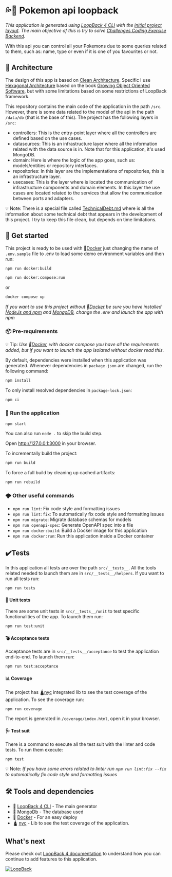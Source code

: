 # 💦🐢 Pokemon api loopback

_This application is generated using [LoopBack 4 CLI](https://loopback.io/doc/en/lb4/Command-line-interface.html) with the
[initial project layout](https://loopback.io/doc/en/lb4/Loopback-application-layout.html).
The main objective of this is try to solve [Challenges Coding Exercise Backend](https://github.com/IBMQuantum/backend-code-challenge)._

With this api you can control all your Pokemons due to some queries related to them, such as: name, type 
or even if it is one of you favourites or not.

## 📐 Architecture 

The design of this app is based on [Clean Architecture](https://blog.cleancoder.com/uncle-bob/2012/08/13/the-clean-architecture.html).
Specific I use [Hexagonal Architecture](https://en.wikipedia.org/wiki/Hexagonal_architecture_(software)) 
based on the book [Growing Object Oriented Software](https://www.amazon.com/Growing-Object-Oriented-Software-Guided-Tests/dp/0321503627), 
but with some limitations based on some restrictions of LoopBack framework.

This repository contains the main code of the application in the path `/src`. However, there is some data
related to the model of the api in the path `/data/db` (that is the base of this).
The project has the following layers in `/src`:

* controllers: This is the entry-point layer where all the controllers are defined based on the use cases.
* datasources: This is an infrastructure layer where all the information related with the data source is in. 
  Note that for this application, it's used MongoDB.
* domain: Here is where the logic of the app goes, such us: models/entities or repository interfaces. 
* repositories: In this layer are the implementations of repositories, this is an infrastructure layer. 
* usecases: This is the layer where is located the communication of infrastructure components and domain elements. 
In this layer the use cases are located related to the services that allow the communication between ports and adapters.

💡 Note: There is a special file called [TechnicalDebt.md](https://github.com/alelit4/pokemon-loopback-api/blob/main/TechnicalDebt.md) where is all the information about some technical debt that 
appears in the development of this project. I try to keep this file clean, but depends on time limitations.

## 🚀 Get started

This project is ready to be used with 🐳[Docker](https://www.docker.com/) just changing the name of `.env.sample` file to
.env to load some demo environment variables and then run:

```sh
npm run docker:build
```
```sh
npm run docker:compose:run
```
or 
```sh
docker compose up
```

_If you want to use this project without 🐳[Docker](https://www.docker.com/) be sure you have installed [NodeJs and npm](https://nodejs.org/es/download/) and 
[MongoDB](https://www.mongodb.com/2), change the .env and launch the app with npm_

### 📦 Pre-requirements

💡 Tip: _Use 🐳[Docker](https://www.docker.com/), with docker compose you have all the requirements added,
but if you want to launch the app isolated without docker read this._

By default, dependencies were installed when this application was generated.
Whenever dependencies in `package.json` are changed, run the following command:

```sh
npm install
```

To only install resolved dependencies in `package-lock.json`:

```sh
npm ci
```

### 🔧 Run the application

```sh
npm start
```

You can also run `node .` to skip the build step.

Open http://127.0.0.1:3000 in your browser.

To incrementally build the project:

```sh
npm run build
```

To force a full build by cleaning up cached artifacts:

```sh
npm run rebuild
```

### 🌩 Other useful commands
- `npm run lint`: Fix code style and formatting issues
- `npm run lint:fix`: To automatically fix code style and formatting issues
- `npm run migrate`: Migrate database schemas for models
- `npm run openapi-spec`: Generate OpenAPI spec into a file
- `npm run docker:build`: Build a Docker image for this application
- `npm run docker:run`: Run this application inside a Docker container

## ✔️Tests

In this application all tests are over the path `src/__tests__`.
All the tools related needed to launch them are in `src/__tests__/helpers`.
If you want to run all tests run:

```sh
npm run tests
```

#### 🧨 Unit tests
There are some unit tests in `src/__tests__/unit` to test specific 
functionalities of the app.
To launch them run:

```sh
npm run test:unit
```

#### 💣 Acceptance tests
Acceptance tests are in `src/__tests__/acceptance` to test the application end-to-end.
To launch them run:

```sh
npm run test:acceptance
```

#### 📊 Coverage 
The project has 🛕[nyc](https://github.com/istanbuljs/nyc) integrated
lib to see the test coverage of the application.
To see the coverage run:

```sh
npm run coverage
```

The report is generated in `/coverage/index.html`, open it in your browser.

#### 🩺 Test suit
There is a command to execute all the test suit with the linter and code tests.
To run them execute:

```sh
npm test
```

💡 Note: _If you have some errors related to linter run
`npm run lint:fix --fix` to automatically fix code style and formatting issues_


## 🛠️ Tools and dependencies

* 🦄 [LoopBack 4 CLI](https://loopback.io/doc/en/lb4/Command-line-interface.html) - The main generator 
* 🍃 [MongoDb](https://www.mongodb.com/2) - The database used
* 🐳 [Docker](https://www.docker.com/) - For an easy deploy
* 🛕 [nyc](https://github.com/istanbuljs/nyc) - Lib to see the test coverage of the application.

##  What's next

Please check out [LoopBack 4 documentation](https://loopback.io/doc/en/lb4/) to
understand how you can continue to add features to this application.

[![LoopBack](https://github.com/strongloop/loopback-next/raw/master/docs/site/imgs/branding/Powered-by-LoopBack-Badge-(blue)-@2x.png)](http://loopback.io/)

[comment]: <> (# Say hello 🎁)
[comment]: <> (* Share this proyect 📢)